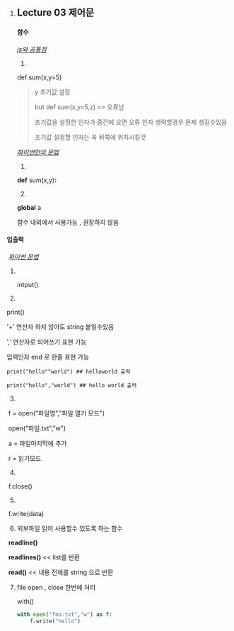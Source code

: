 1. ## Lecture 03 제어문

   #### 함수

   <u>*js와 공통점*</u>

   1. 

      def sum(x,y=5)

      > y 초기값 설정 
      >
      > but def sum(x,y=5,z)  >> 오류남
      >
      > 초기값을 설정한 인자가 중간에 오면 오류 인자 생략할경우 문제 생길수있음
      >
      > 초기값 설정할 인자는 꼭 뒤쪽에 위치시킬것
      >
      > 

      

   

   <u>*파이썬만의 문법*</u>

   1. 

      **def** sum(x,y)**:**

      

   2. 

      **global** a 

      함수 내외에서 사용가능 , 권장하지 않음

      

#### 입출력

​	<u>*파이썬 문법*</u>

1. ​	

   intput()

   

2. 

   print()

   '+' 연산자 하지 않아도 string 붙일수있음

   ',' 연산자로 띄어쓰기 표현 가능

   입력인자 end 로 한줄 표현 가능

   `print("hello""world") ## helloworld 출력`

   `print("hello","world") ## hello world 출력`

   

3. 

​	f = open("파일명","파일 열기 모드")

​	open("파일.txt","w") 

​		a = 파일마지막에 추가

​		r = 읽기모드



4. 

​	f.close()



5. 

​	f.write(data)



6. 외부파일 읽어 사용할수 있도록 하는 함수

​	**readline()**

​	**readlines()**  << list를 반환

​	**read()** <<  내용 전체를 string 으로 반환



7. file open , close 한번에 처리

   with()

   ```python
   with open("foo.txt","w") as f:
       f.write("hello")
   ```

   





